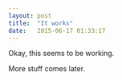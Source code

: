 ```yaml
---
layout: post
title:  "It works"
date:   2015-06-17 01:33:17
---
```

Okay, this seems to be working.

More stuff comes later.
